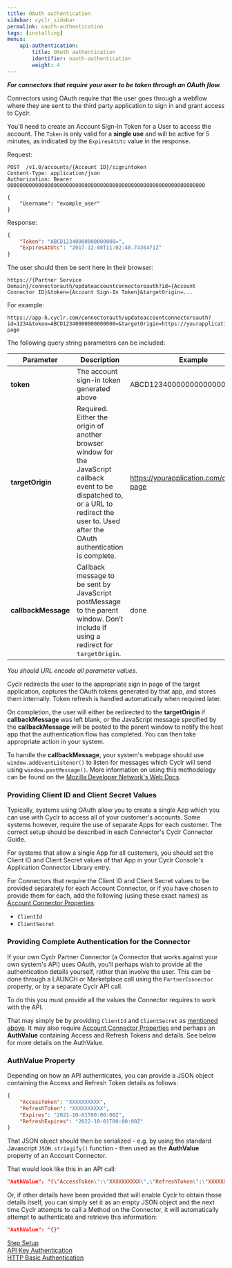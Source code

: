 ```yaml
---
title: OAuth authentication
sidebar: cyclr_sidebar
permalink: oauth-authentication
tags: [installing]
menus:
    api-authentication:
        title: OAuth authentication
        identifier: oauth-authentication
        weight: 4
---
```


**_For connectors that require your user to be taken through an OAuth flow._**

Connectors using OAuth require that the user goes through a webflow where they are sent to the third party application to sign in and grant access to Cyclr.

You'll need to create an Account Sign-In Token for a User to access the account.  The `Token` is only valid for a **single use** and will be active for 5 minutes, as indicated by the `ExpiresAtUtc` value in the response.

Request:

````http
POST  /v1.0/accounts/{Account ID}/signintoken
Content-Type: application/json
Authorization: Bearer 0000000000000000000000000000000000000000000000000000000000000000

{
    "Username": "example_user"
}
````

Response:

````json
{
    "Token": "ABCD12340000000000000=",
    "ExpiresAtUtc": "2017-12-08T11:02:48.7436471Z"
}
````

The user should then be sent here in their browser:

`https://{Partner Service Domain}/connectorauth/updateaccountconnectoroauth?id={Account Connector ID}&token={Account Sign-In Token}&targetOrigin=...`

For example: 
```
https://app-h.cyclr.com/connectorauth/updateaccountconnectoroauth?id=1234&token=ABCD12340000000000000=&targetOrigin=https://yourapplication.com/complete-page
```

The following query string parameters can be included:

| Parameter | Description | Example |
| --- | --- | --- |
| **token** | The account sign-in token generated above | ABCD12340000000000000= |
| **targetOrigin** | Required.  Either the origin of another browser window for the JavaScript callback event to be dispatched to, or a URL to redirect the user to. Used after the OAuth authentication is complete. | <span>https://yourapplication.com/complete-page</span> |
| **callbackMessage** | Callback message to be sent by JavaScript postMessage to the parent window. Don’t include if using a redirect for `targetOrigin`. | done |

*You should URL encode all parameter values.*

Cyclr redirects the user to the appropriate sign in page of the target application, captures the OAuth tokens generated by that app, and stores them internally. Token refresh is handled automatically when required later.

On completion, the user will either be redirected to the **targetOrigin** if **callbackMessage** was left blank, or the JavaScript message specified by the **callbackMessage** will be posted to the parent window to notify the host app that the authentication flow has completed.  You can then take appropriate action in your system.

To handle the **callbackMessage**, your system's webpage should use `window.addEventListener()` to listen for messages which Cyclr will send using `window.postMessage()`.  More information on using this methodology can be found on the [Mozilla Developer Network's Web Docs](https://developer.mozilla.org/en-US/docs/Web/API/Window/postMessage).

### Providing Client ID and Client Secret Values

Typically, systems using OAuth allow you to create a single App which you can use with Cyclr to access all of your customer's accounts.  Some systems however, require the use of separate Apps for each customer.  The correct setup should be described in each Connector's Cyclr Connector Guide.

For systems that allow a single App for all customers, you should set the Client ID and Client Secret values of that App in your Cyclr Console's Application Connector Library entry.

For Connectors that require the Client ID and Client Secret values to be provided separately for each Account Connector, or if you have chosen to provide them for each, add the following (using these exact names) as [Account Connector Properties](./authenticate-account-connector#account-connector-properties):

* `ClientId`
* `ClientSecret`


### Providing Complete Authentication for the Connector

If your own Cyclr Partner Connector (a Connector that works against your own system's API) uses OAuth, you'll perhaps wish to provide all the authentication details yourself, rather than involve the user.  This can be done through a LAUNCH or Marketplace call using the `PartnerConnector` property, or by a separate Cyclr API call.

To do this you must provide all the values the Connector requires to work with the API.

That may simply be by providing `ClientId` and `ClientSecret` as [mentioned above](./oauth-authentication#providing-client-id-and-client-secret-values).  It may also require [Account Connector Properties](./authenticate-account-connector#account-connector-properties) and perhaps an **AuthValue** containing Access and Refresh Tokens and details.  See below for more details on the AuthValue.

### AuthValue Property

Depending on how an API authenticates, you can provide a JSON object containing the Access and Refresh Token details as follows:

````json
{
	"AccessToken": "XXXXXXXXXX",
	"RefreshToken": "XXXXXXXXXX",
	"Expires": "2021-10-01T00:00:00Z",
	"RefreshExpires": "2022-10-01T00:00:00Z"
}
````

That JSON object should then be serialized - e.g. by using the standard Javascript ```JSON.stringify()``` function - then used as the **AuthValue** property of an Account Connector.

That would look like this in an API call:

````json
"AuthValue": "{\"AccessToken\":\"XXXXXXXXXX\",\"RefreshToken\":\"XXXXXXXXXX\",\"Expires\":\"2021-10-01T00:00:00Z\",\"RefreshExpires\":\"2022-10-01T00:00:00Z\"}"
````

Or, if other details have been provided that will enable Cyclr to obtain those details itself, you can simply set it as an empty JSON object and the next time Cyclr attempts to call a Method on the Connector, it will automatically attempt to authenticate and retrieve this information:

````json
"AuthValue": "{}"
````


[Step Setup](./step-set-up)  
[API Key Authentication](./api-key-authentication)  
[HTTP Basic Authentication](./basic-authentication)
